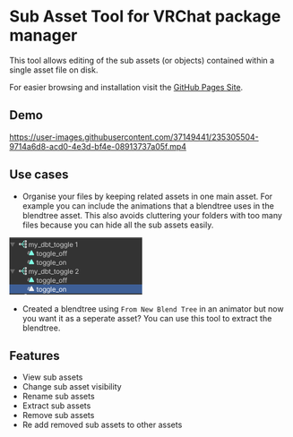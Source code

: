 # Sub Asset Tool for VRChat package manager

This tool allows editing of the sub assets (or objects) contained within a single asset file on disk.

For easier browsing and installation visit the [GitHub Pages Site](https://konsti219.github.io/vcc-tools/).

## Demo

https://user-images.githubusercontent.com/37149441/235305504-9714a6d8-acd0-4e3d-bf4e-08913737a05f.mp4

## Use cases

- Organise your files by keeping related assets in one main asset.
  For example you can include the animations that a blendtree uses in the blendtree asset.
  This also avoids cluttering your folders with too many files because you can hide all the sub assets easily.

![Example Assets](./Website/example.png)

- Created a blendtree using `From New Blend Tree` in an animator but now you want it as a seperate asset?
  You can use this tool to extract the blendtree.

## Features

- View sub assets
- Change sub asset visibility
- Rename sub assets
- Extract sub assets
- Remove sub assets
- Re add removed sub assets to other assets
